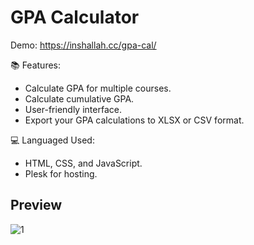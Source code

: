 # GPA Calculator
Demo: https://inshallah.cc/gpa-cal/

📚 Features:
- Calculate GPA for multiple courses.
- Calculate cumulative GPA.
- User-friendly interface.
- Export your GPA calculations to XLSX or CSV format.

💻 Languaged Used:
- HTML, CSS, and JavaScript.
- Plesk for hosting.

<h2>Preview</h2>

![1](https://user-images.githubusercontent.com/59310592/204122424-4f4e7f68-a538-4b1c-be07-89380a1a4bea.png)
